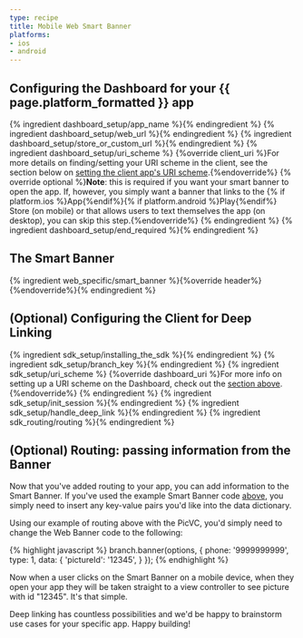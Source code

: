 ```yaml
---
type: recipe
title: Mobile Web Smart Banner
platforms:
- ios
- android
---
```


## Configuring the Dashboard for your {{ page.platform_formatted }} app
{% ingredient dashboard_setup/app_name %}{% endingredient %}
{% ingredient dashboard_setup/web_url %}{% endingredient %}
{% ingredient dashboard_setup/store_or_custom_url %}{% endingredient %}
{% ingredient dashboard_setup/uri_scheme %}
  	{%override client_uri %}For more details on finding/setting your URI scheme in the client, see the section below on [setting the client app's URI scheme](/recipes/mobile_web_smart_banner/{{page.platform}}/#uri-scheme-1).{%endoverride%}
	{% override optional %}**Note**: this is required if you want your smart banner to open the app. If, however, you simply want a banner that links to the {% if platform.ios %}App{%endif%}{% if platform.android %}Play{%endif%} Store (on mobile) or that allows users to text themselves the app (on desktop), you can skip this step.{%endoverride%}
{% endingredient %}
{% ingredient dashboard_setup/end_required %}{% endingredient %}

## The Smart Banner
{% ingredient web_specific/smart_banner %}{%override header%}{%endoverride%}{% endingredient %}

## (Optional) Configuring the Client for Deep Linking
{% ingredient sdk_setup/installing_the_sdk %}{% endingredient %}
{% ingredient sdk_setup/branch_key %}{% endingredient %}
{% ingredient sdk_setup/uri_scheme %}
  {%override dashboard_uri %}For more info on setting up a URI scheme on the Dashboard, check out the [section above](/recipes/mobile_web_smart_banner/{{page.platform}}/#uri-scheme).{%endoverride%}
{% endingredient %}
{% ingredient sdk_setup/init_session %}{% endingredient %}
{% ingredient sdk_setup/handle_deep_link %}{% endingredient %}
{% ingredient sdk_routing/routing %}{% endingredient %}


## (Optional) Routing: passing information from the Banner

Now that you've added routing to your app, you can add information to the Smart Banner. If you've used the example Smart Banner code [above](/recipes/mobile_web_smart_banner/ios/#the-smart-banner), you simply need to insert any key-value pairs you'd like into the data dictionary.

Using our example of routing above with the PicVC, you'd simply need to change the Web Banner code to the following:

{% highlight javascript %}
    branch.banner(options, {
        phone: '9999999999',
        type: 1,
        data: {
            'pictureId': '12345',
        }
    });
{% endhighlight %}

Now when a user clicks on the Smart Banner on a mobile device, when they open your app they will be taken straight to a view controller to see picture with id "12345". It's that simple.

Deep linking has countless possibilities and we'd be happy to brainstorm use cases for your specific app. Happy building!